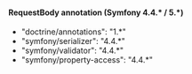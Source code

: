 #### RequestBody annotation (Symfony 4.4.* / 5.*)

- "doctrine/annotations": "1.*"
- "symfony/serializer": "4.4.*"
- "symfony/validator": "4.4.*"
- "symfony/property-access": "4.4.*"

